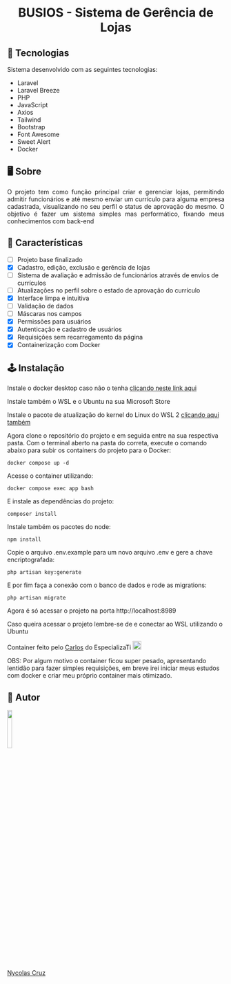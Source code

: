 <h1 align="center">BUSIOS - Sistema de Gerência de Lojas</h1>

## 🚀 Tecnologias

<p>Sistema desenvolvido com as seguintes tecnologias:</p>

- Laravel
- Laravel Breeze
- PHP
- JavaScript
- Axios
- Tailwind
- Bootstrap
- Font Awesome
- Sweet Alert
- Docker

## 🖥️ Sobre

<p align="justify">O projeto tem como função principal criar e gerenciar lojas, permitindo admitir funcionários e até mesmo enviar um currículo para alguma empresa cadastrada, visualizando no seu perfil o status de aprovação do mesmo. O objetivo é fazer um sistema simples mas performático, fixando meus conhecimentos com back-end</p>

## 🔧 Características

- [ ] Projeto base finalizado
- [x] Cadastro, edição, exclusão e gerência de lojas
- [ ] Sistema de avaliação e admissão de funcionários através de envios de currículos
- [ ] Atualizações no perfil sobre o estado de aprovação do currículo
- [x] Interface limpa e intuitiva
- [ ] Validação de dados
- [ ] Máscaras nos campos
- [x] Permissões para usuários
- [x] Autenticação e cadastro de usuários
- [x] Requisições sem recarregamento da página
- [X] Containerização com Docker

## 🕹️ Instalação

Instale o docker desktop caso não o tenha <a href="https://desktop.docker.com/win/main/amd64/Docker%20Desktop%20Installer.exe?utm_source=docker&utm_medium=webreferral&utm_campaign=dd-smartbutton&utm_location=header">clicando neste link aqui</a>

Instale também o WSL e o Ubuntu na sua Microsoft Store

Instale o pacote de atualização do kernel do Linux do WSL 2 <a href="https://wslstorestorage.blob.core.windows.net/wslblob/wsl_update_x64.msi">clicando aqui também</a>

Agora clone o repositório do projeto e em seguida entre na sua respectiva pasta. Com o terminal aberto na pasta do correta, execute o comando abaixo para subir os containers do projeto para o Docker:
````
docker compose up -d
````

Acesse o container utilizando:
````
docker compose exec app bash
````

E instale as dependências do projeto:
````
composer install
````

Instale também os pacotes do node:
````
npm install
````

Copie o arquivo .env.example para um novo arquivo .env e gere a chave encriptografada:
````
php artisan key:generate
````

E por fim faça a conexão com o banco de dados e rode as migrations:
````
php artisan migrate
````

Agora é só acessar o projeto na porta http://localhost:8989

Caso queira acessar o projeto lembre-se de e conectar ao WSL utilizando o Ubuntu

Container feito pelo <a href="https://github.com/carlosfgti">Carlos</a> do EspecializaTi <img src="https://raw.githubusercontent.com/Tarikul-Islam-Anik/Microsoft-Teams-Animated-Emojis/master/Emojis/Smilies/Purple%20Heart.png" alt="PO" width="20" height="20" />

OBS: Por algum motivo o container ficou super pesado, apresentando lentidão para fazer simples requisições, em breve irei iniciar meus estudos com docker e criar meu próprio container mais otimizado.

## 🐧 Autor

<a href="https://github.com/NycolasCruz">
    <img src="https://github.com/NycolasCruz.png"  width="15%">
    <p>Nycolas Cruz</p>
</a>
